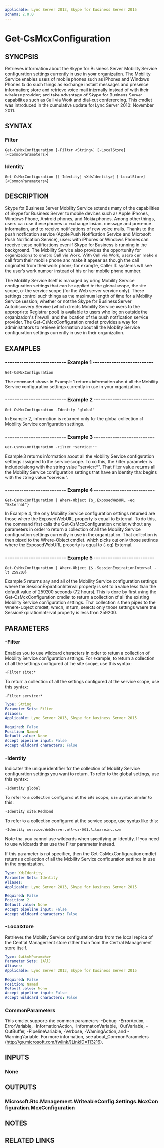 ```yaml
---
applicable: Lync Server 2013, Skype for Business Server 2015
schema: 2.0.0
---
```


# Get-CsMcxConfiguration

## SYNOPSIS
Retrieves information about the Skype for Business Server Mobility Service configuration settings currently in use in your organization.
The Mobility Service enables users of mobile phones such as iPhones and Windows Phones to do such things as exchange instant messages and presence information; store and retrieve voice mail internally instead of with their wireless provider; and take advantage of Skype for Business Server capabilities such as Call via Work and dial-out conferencing.
This cmdlet was introduced in the cumulative update for Lync Server 2010: November 2011.


## SYNTAX

### Filter
```
Get-CsMcxConfiguration [-Filter <String>] [-LocalStore] [<CommonParameters>]
```

### Identity
```
Get-CsMcxConfiguration [[-Identity] <XdsIdentity>] [-LocalStore] [<CommonParameters>]
```

## DESCRIPTION
Skype for Business Server Mobility Service extends many of the capabilities of Skype for Business Server to mobile devices such as Apple iPhones, Windows Phone, Android phones, and Nokia phones.
Among other things, users can use these phones to exchange instant message and presence information, and to receive notifications of new voice mails.
Thanks to the push notification service (Apple Push Notification Service and Microsoft Push Notification Service), users with iPhones or Windows Phones can receive these notifications even if Skype for Business is running in the background.
The Mobility Service also provides the opportunity for organizations to enable Call via Work.
With Call via Work, users can make a call from their mobile phone and make it appear as though the call originated from their work phone; for example, Caller ID systems will see the user's work number instead of his or her mobile phone number.

The Mobility Service itself is managed by using Mobility Service configuration settings that can be applied to the global scope, the site scope, or the service scope (for the Web server service only).
These settings control such things as the maximum length of time for a Mobility Service session; whether or not the Skype for Business Server Autodiscovery Service (which directs Mobility Service users to the appropriate Registrar pool) is available to users who log on outside the organization's firewall; and the location of the push notification service provider.
The Get-CsMcxConfiguration cmdlet provides a way for administrators to retrieve information about all the Mobility Service configuration settings currently in use in their organization.


## EXAMPLES

### -------------------------- Example 1 --------------------------
```
Get-CsMcxConfiguration
```

The command shown in Example 1 returns information about all the Mobility Service configuration settings currently in use in your organization.

### -------------------------- Example 2 --------------------------
```
Get-CsMcxConfiguration -Identity "global"
```

In Example 2, information is returned only for the global collection of Mobility Service configuration settings.

### -------------------------- Example 3 --------------------------
```
Get-CsMcxConfiguration -Filter "service:*"
```

Example 3 returns information about all the Mobility Service configuration settings assigned to the service scope.
To do this, the Filter parameter is included along with the string value "service:*".
That filter value returns all the Mobility Service configuration settings that have an Identity that begins with the string value "service:".

### -------------------------- Example 4 --------------------------
```
Get-CsMcxConfiguration | Where-Object {$_.ExposedWebURL -eq "External"}
```

In Example 4, the only Mobility Service configuration settings returned are those where the ExposedWebURL property is equal to External.
To do this, the command first calls the Get-CsMcxConfiguration cmdlet without any parameters in order to return a collection of all the Mobility Service configuration settings currently in use in the organization.
That collection is then piped to the Where-Object cmdlet, which picks out only those settings where the ExposedWebURL property is equal to (-eq) External.

### -------------------------- Example 5 --------------------------
```
Get-CsMcxConfiguration | Where-Object {$_.SessionExpirationInterval -lt 259200}
```

Example 5 returns any and all of the Mobility Service configuration settings where the SessionExpirationInterval property is set to a value less than the default value of 259200 seconds (72 hours).
This is done by first using the Get-CsMcxConfiguration cmdlet to return a collection of all the existing Mobility Service configuration settings.
That collection is then piped to the Where-Object cmdlet, which, in turn, selects only those settings where the SessionExpirationInterval property is less than 259200.


## PARAMETERS

### -Filter
Enables you to use wildcard characters in order to return a collection of Mobility Service configuration settings.
For example, to return a collection of all the settings configured at the site scope, use this syntax:

`-Filter site:*`

To return a collection of all the settings configured at the service scope, use this syntax:

`-Filter service:*`

```yaml
Type: String
Parameter Sets: Filter
Aliases: 
Applicable: Lync Server 2013, Skype for Business Server 2015

Required: False
Position: Named
Default value: None
Accept pipeline input: False
Accept wildcard characters: False
```

### -Identity
Indicates the unique identifier for the collection of Mobility Service configuration settings you want to return.
To refer to the global settings, use this syntax:

`-Identity global`

To refer to a collection configured at the site scope, use syntax similar to this:

`-Identity site:Redmond`

To refer to a collection configured at the service scope, use syntax like this:

`-Identity service:WebServer:atl-cs-001.litwareinc.com`

Note that you cannot use wildcards when specifying an Identity.
If you need to use wildcards then use the Filter parameter instead.

If this parameter is not specified, then the Get-CsMcxConfiguration cmdlet returns a collection of all the Mobility Service configuration settings in use in the organization.

```yaml
Type: XdsIdentity
Parameter Sets: Identity
Aliases: 
Applicable: Lync Server 2013, Skype for Business Server 2015

Required: False
Position: 2
Default value: None
Accept pipeline input: False
Accept wildcard characters: False
```

### -LocalStore
Retrieves the Mobility Service configuration data from the local replica of the Central Management store rather than from the Central Management store itself.

```yaml
Type: SwitchParameter
Parameter Sets: (All)
Aliases: 
Applicable: Lync Server 2013, Skype for Business Server 2015

Required: False
Position: Named
Default value: None
Accept pipeline input: False
Accept wildcard characters: False
```

### CommonParameters
This cmdlet supports the common parameters: -Debug, -ErrorAction, -ErrorVariable, -InformationAction, -InformationVariable, -OutVariable, -OutBuffer, -PipelineVariable, -Verbose, -WarningAction, and -WarningVariable. For more information, see about_CommonParameters (http://go.microsoft.com/fwlink/?LinkID=113216).


## INPUTS

### None


## OUTPUTS

### Microsoft.Rtc.Management.WriteableConfig.Settings.McxConfiguration.McxConfiguration


## NOTES


## RELATED LINKS